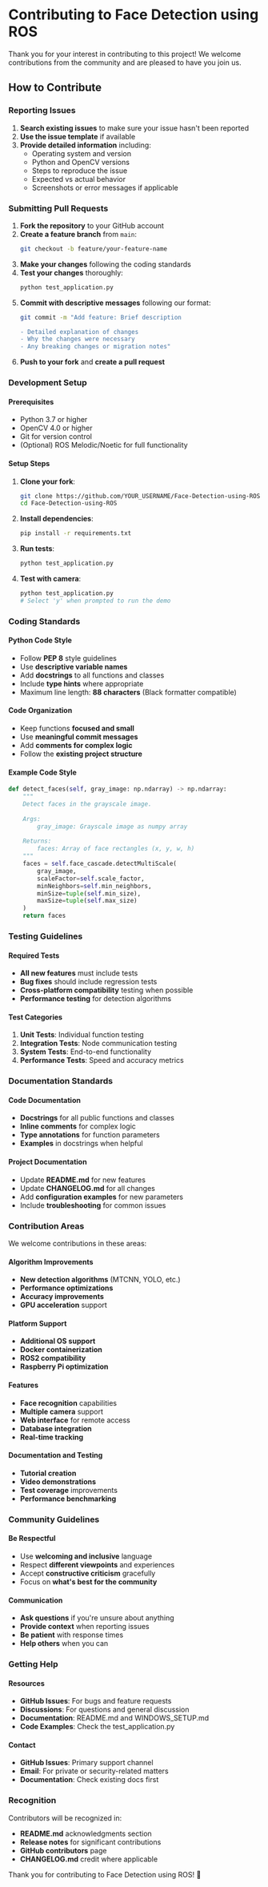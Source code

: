# Contributing to Face Detection using ROS

Thank you for your interest in contributing to this project! We welcome contributions from the community and are pleased to have you join us.

## How to Contribute

### Reporting Issues

1. **Search existing issues** to make sure your issue hasn't been reported
2. **Use the issue template** if available
3. **Provide detailed information** including:
   - Operating system and version
   - Python and OpenCV versions
   - Steps to reproduce the issue
   - Expected vs actual behavior
   - Screenshots or error messages if applicable

### Submitting Pull Requests

1. **Fork the repository** to your GitHub account
2. **Create a feature branch** from `main`:
   ```bash
   git checkout -b feature/your-feature-name
   ```
3. **Make your changes** following the coding standards
4. **Test your changes** thoroughly:
   ```bash
   python test_application.py
   ```
5. **Commit with descriptive messages** following our format:
   ```bash
   git commit -m "Add feature: Brief description
   
   - Detailed explanation of changes
   - Why the changes were necessary
   - Any breaking changes or migration notes"
   ```
6. **Push to your fork** and **create a pull request**

### Development Setup

#### Prerequisites
- Python 3.7 or higher
- OpenCV 4.0 or higher
- Git for version control
- (Optional) ROS Melodic/Noetic for full functionality

#### Setup Steps
1. **Clone your fork**:
   ```bash
   git clone https://github.com/YOUR_USERNAME/Face-Detection-using-ROS.git
   cd Face-Detection-using-ROS
   ```

2. **Install dependencies**:
   ```bash
   pip install -r requirements.txt
   ```

3. **Run tests**:
   ```bash
   python test_application.py
   ```

4. **Test with camera**:
   ```bash
   python test_application.py
   # Select 'y' when prompted to run the demo
   ```

### Coding Standards

#### Python Code Style
- Follow **PEP 8** style guidelines
- Use **descriptive variable names**
- Add **docstrings** to all functions and classes
- Include **type hints** where appropriate
- Maximum line length: **88 characters** (Black formatter compatible)

#### Code Organization
- Keep functions **focused and small**
- Use **meaningful commit messages**
- Add **comments for complex logic**
- Follow the **existing project structure**

#### Example Code Style
```python
def detect_faces(self, gray_image: np.ndarray) -> np.ndarray:
    """
    Detect faces in the grayscale image.
    
    Args:
        gray_image: Grayscale image as numpy array
        
    Returns:
        faces: Array of face rectangles (x, y, w, h)
    """
    faces = self.face_cascade.detectMultiScale(
        gray_image,
        scaleFactor=self.scale_factor,
        minNeighbors=self.min_neighbors,
        minSize=tuple(self.min_size),
        maxSize=tuple(self.max_size)
    )
    return faces
```

### Testing Guidelines

#### Required Tests
- **All new features** must include tests
- **Bug fixes** should include regression tests
- **Cross-platform compatibility** testing when possible
- **Performance testing** for detection algorithms

#### Test Categories
1. **Unit Tests**: Individual function testing
2. **Integration Tests**: Node communication testing  
3. **System Tests**: End-to-end functionality
4. **Performance Tests**: Speed and accuracy metrics

### Documentation Standards

#### Code Documentation
- **Docstrings** for all public functions and classes
- **Inline comments** for complex logic
- **Type annotations** for function parameters
- **Examples** in docstrings when helpful

#### Project Documentation
- Update **README.md** for new features
- Update **CHANGELOG.md** for all changes
- Add **configuration examples** for new parameters
- Include **troubleshooting** for common issues

### Contribution Areas

We welcome contributions in these areas:

#### Algorithm Improvements
- **New detection algorithms** (MTCNN, YOLO, etc.)
- **Performance optimizations**
- **Accuracy improvements**
- **GPU acceleration** support

#### Platform Support
- **Additional OS support**
- **Docker containerization**
- **ROS2 compatibility**
- **Raspberry Pi optimization**

#### Features
- **Face recognition** capabilities
- **Multiple camera** support
- **Web interface** for remote access
- **Database integration**
- **Real-time tracking**

#### Documentation and Testing
- **Tutorial creation**
- **Video demonstrations**
- **Test coverage** improvements
- **Performance benchmarking**

### Community Guidelines

#### Be Respectful
- Use **welcoming and inclusive** language
- Respect **different viewpoints** and experiences
- Accept **constructive criticism** gracefully
- Focus on **what's best for the community**

#### Communication
- **Ask questions** if you're unsure about anything
- **Provide context** when reporting issues
- **Be patient** with response times
- **Help others** when you can

### Getting Help

#### Resources
- **GitHub Issues**: For bugs and feature requests
- **Discussions**: For questions and general discussion
- **Documentation**: README.md and WINDOWS_SETUP.md
- **Code Examples**: Check the test_application.py

#### Contact
- **GitHub Issues**: Primary support channel
- **Email**: For private or security-related matters
- **Documentation**: Check existing docs first

### Recognition

Contributors will be recognized in:
- **README.md** acknowledgments section
- **Release notes** for significant contributions
- **GitHub contributors** page
- **CHANGELOG.md** credit where applicable

Thank you for contributing to Face Detection using ROS! 🎉
